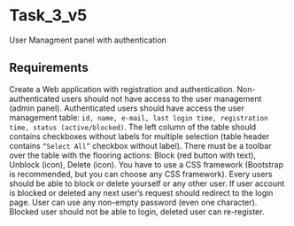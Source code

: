 # Task_3_v5
User Managment panel with authentication

## Requirements
Create a Web application with registration and authentication.
Non-authenticated users should not have access to the user management (admin panel).
Authenticated users should have access the user management table: `id, name, e-mail, last login time, registration time, status (active/blocked)`.
The left column of the table should contains checkboxes without labels for multiple selection (table header contains `“Select All”` checkbox without label).
There must be a toolbar over the table with the flooring actions: Block (red button with text), Unblock (icon), Delete (icon).
You have to use a CSS framework (Bootstrap is recommended, but you can choose any CSS framework).
Every users should be able to block or delete yourself or any other user.
If user account is blocked or deleted any next user’s request should redirect to the login page.
User can use any non-empty password (even one character).
Blocked user should not be able to login, deleted user can re-register.
